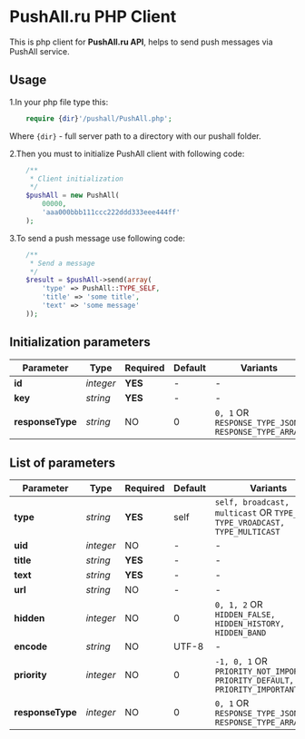# PushAll.ru PHP Client
This is php client for **PushAll.ru API**, helps to send push messages via PushAll service.
## Usage
1.In your php file type this: 
```php
    require {dir}'/pushall/PushAll.php';
```
Where `{dir}` - full server path to a directory with our pushall folder.

2.Then you must to initialize PushAll client with following code:
```php
    /**
     * Client initialization
     */
    $pushAll = new PushAll(
        00000, 
        'aaa000bbb111ccc222ddd333eee444ff'
    );
```

3.To send a push message use following code:
```php
    /**
     * Send a message
     */
    $result = $pushAll->send(array(
        'type' => PushAll::TYPE_SELF,
        'title' => 'some title',
        'text' => 'some message'
    ));
```
## Initialization parameters
Parameter | Type | Required | Default | Variants
--------- | ---- | -------- | ------- | --------
**id** | *integer* | **YES** | - | -
**key** | *string* | **YES** | - | -
**responseType** | *string* | NO | 0 | `0, 1` OR `RESPONSE_TYPE_JSON, RESPONSE_TYPE_ARRAY`

## List of parameters
Parameter | Type | Required | Default | Variants
--------- | ---- | -------- | ------- | --------
**type** | *string* | **YES** | self | `self, broadcast, multicast` OR `TYPE_SELF, TYPE_VROADCAST, TYPE_MULTICAST`
**uid** | *integer* | NO | - | -
**title** | *string* | **YES** | - | -
**text** | *string* | **YES** | - | -
**url** | *string* | NO | - | - 
**hidden** | *integer* | NO | 0 | `0, 1, 2` OR `HIDDEN_FALSE, HIDDEN_HISTORY, HIDDEN_BAND`
**encode** | *string* | NO | UTF-8 | -
**priority** | *integer* | NO | 0 | `-1, 0, 1` OR `PRIORITY_NOT_IMPORTANT, PRIORITY_DEFAULT, PRIORITY_IMPORTANT`
**responseType** | *integer* | NO | 0 | `0, 1` OR `RESPONSE_TYPE_JSON, RESPONSE_TYPE_ARRAY`
